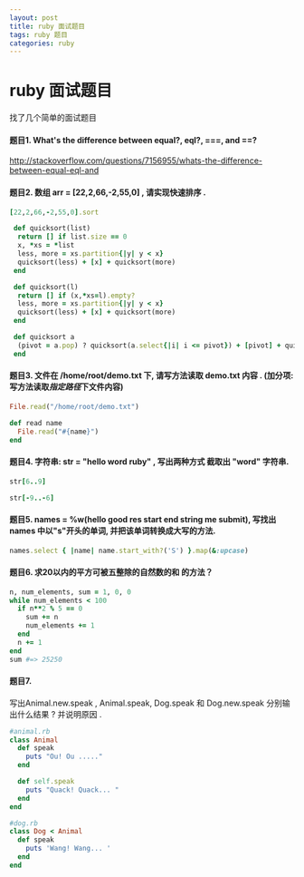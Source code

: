 ```yaml
---
layout: post
title: ruby 面试题目
tags: ruby 题目
categories: ruby
---
```


# ruby 面试题目
找了几个简单的面试题目

#### 题目1. What's the difference between equal?, eql?, ===, and ==?

http://stackoverflow.com/questions/7156955/whats-the-difference-between-equal-eql-and

#### 题目2. 数组 arr = [22,2,66,-2,55,0] , 请实现快速排序 .

```ruby
[22,2,66,-2,55,0].sort
```

```ruby
 def quicksort(list)
  return [] if list.size == 0
  x, *xs = *list
  less, more = xs.partition{|y| y < x}
  quicksort(less) + [x] + quicksort(more)
 end
```

```ruby
 def quicksort(l)
  return [] if (x,*xs=l).empty?
  less, more = xs.partition{|y| y < x}
  quicksort(less) + [x] + quicksort(more)
 end
```

```ruby
 def quicksort a
  (pivot = a.pop) ? quicksort(a.select{|i| i <= pivot}) + [pivot] + quicksort(a.select{|i| i > pivot}) : []
 end
```

#### 题目3. 文件在 /home/root/demo.txt 下, 请写方法读取 demo.txt 内容 . (加分项: 写方法读取*指定路径*下文件内容)

```ruby
File.read("/home/root/demo.txt")
```

```ruby
def read name
  File.read("#{name}")
end
```

#### 题目4. 字符串: str = "hello word ruby" , 写出两种方式 截取出 "word" 字符串.

```ruby
str[6..9]
```

```ruby
str[-9..-6]
```

#### 题目5. names = %w(hello good res start end string me submit), 写找出 names 中以"s"开头的单词, 并把该单词转换成大写的方法.

```ruby
names.select { |name| name.start_with?('S') }.map(&:upcase)
```

#### 题目6. 求20以内的平方可被五整除的自然数的和 的方法？

```ruby
n, num_elements, sum = 1, 0, 0
while num_elements < 100
  if n**2 % 5 == 0
    sum += n
    num_elements += 1
  end
  n += 1
end
sum #=> 25250
```

#### 题目7.

写出Animal.new.speak , Animal.speak,  Dog.speak 和 Dog.new.speak 分别输出什么结果 ? 并说明原因 .

```ruby
#animal.rb
class Animal
  def speak
    puts "Ou! Ou ....."
  end

  def self.speak
    puts "Quack! Quack... "
  end
end

#dog.rb
class Dog < Animal
  def speak
    puts 'Wang! Wang... '
  end
end
```
